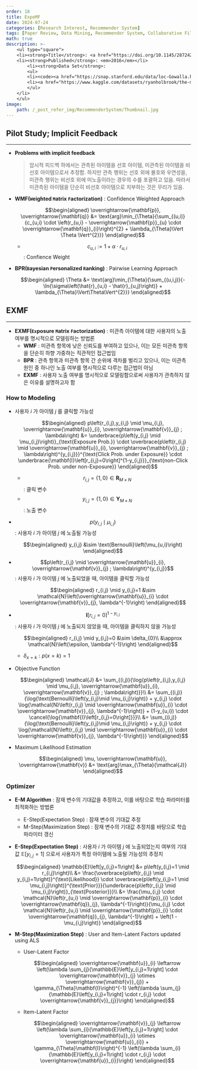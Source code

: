 ```yaml
---
order: 18
title: ExpoMF
date: 2024-07-24
categories: [Research Interest, Recommender System]
tags: [Paper Review, Data Mining, Recommender System, Collaborative Filtering, Latent Factor Model, Implicit Feedback, Weight Approach, Bayesian]
math: true
description: >-
    <ul type="square">
    <li><strong>Title</strong>: <a href="https://doi.org/10.1145/2872427.2883090"><code>Modeling User Exposure in Recommendation</code></a></li>
    <li><strong>Published</strong>: <em>2016</em></li>
        <li><strong>Data Set</strong>:
        <ul>
        <li><code><a href="https://snap.stanford.edu/data/loc-Gowalla.html">Gowalla</a></code></li>
        <li><a href="https://www.kaggle.com/datasets/ryanholbrook/the-million-songs-dataset"><code>Million Song</code></a></li>
        </ul>
    </li>
    </ul>
image:
    path: /_post_refer_img/RecommenderSystem/Thumbnail.jpg
---
```


## Pilot Study; Implicit Feedback
-----

- **Problems with implicit feedback**

    > 암시적 피드백 하에서는 관측된 아이템을 선호 아이템, 미관측된 아이템을 비선호 아이템으로서 추정함. 하지만 관측 행위는 선호 외에 불호와 우연성을, 미관측 행위는 비선호 외에 미노출이라는 경우의 수를 포괄하고 있음. 따라서 미관측된 아이템을 단순히 비선호 아이템으로 치부하는 것은 무리가 있음.

- **WMF(`W`eighted `M`atrix `F`actorization)** : Confidence Weighted Approach

    $$\begin{aligned}
    \overrightarrow{\mathbf{p}}, \overrightarrow{\mathbf{q}}
    &= \text{arg}\min_{\Theta}{\sum_{(u,i)}{c_{u,i} \cdot \left(r_{u,i} - \overrightarrow{\mathbf{p}}_{u} \cdot \overrightarrow{\mathbf{q}}_{i}\right)^{2} + \lambda_{\Theta}\Vert \Theta \Vert^{2}}}
    \end{aligned}$$

    - $$c_{u,i}:=1+\alpha \cdot r_{u,i}$$ : Confience Weight

- **BPR(`B`ayesian `P`ersonalized `R`anking)** : Pairwise Learning Approach

    $$\begin{aligned}
    \Theta
    &= \text{arg}\min_{\Theta}{\sum_{(u,i,j)}{-\ln{\sigma\left(\hat{r}_{u,i} - \hat{r}_{u,j}\right)} + \lambda_{\Theta}\Vert\Theta\Vert^{2}}}
    \end{aligned}$$

## EXMF
-----

- **EXMF(`Ex`posure `M`atrix `F`actorization)** : 미관측 아이템에 대한 사용자의 노출 여부를 명시적으로 모델링하는 방법론
    - **WMF** : 미관측 항목에 낮은 신뢰도를 부여하고 있으나, 이는 모든 미관측 항목을 단순히 하향 가중하는 직관적인 접근법임
    - **BPR** : 관측 항목과 미관측 항목 간 순위에 격차를 벌리고 있으나, 이는 미관측 원인 중 하나인 노출 여부를 명시적으로 다루는 접근법이 아님
    - **EXMF** : 사용자 노출 여부를 명시적으로 모델링함으로써 사용자가 관측하지 않은 이유를 설명하고자 함

### How to Modeling

- 사용자 $i$ 가 아이템 $j$ 를 클릭할 가능성

    $$\begin{aligned}
    p\left(r_{i,j},y_{i,j} \mid \mu_{i,j}, \overrightarrow{\mathbf{u}}_{i}, \overrightarrow{\mathbf{v}}_{j} ; \lambda\right)
    &= \underbrace{p\left(y_{i,j} \mid \mu_{i,j}\right)}_{\text{Exposure Prob.}} \cdot \overbrace{p\left(r_{i,j} \mid \overrightarrow{\mathbf{u}}_{i}, \overrightarrow{\mathbf{v}}_{j} ; \lambda\right)^{y_{i,j}}}^{\text{Click Prob. under Exposure}} \cdot \underbrace{\mathbf{I}\left[r_{i,j}=0\right]^{1-y_{i,j}}}_{\text{non-Click Prob. under non-Exposure}}
    \end{aligned}$$

    - $$r_{i,j} = \big\{1,0\big\} \in \mathbf{R}_{M \times N}$$ : 클릭 변수
    - $$y_{i,j} = \big\{1,0\big\} \in \mathbf{Y}_{M \times N}$$ : 노출 변수

- $$p\left(y_{i,j} \mid \mu_{i,j}\right)$$ : 사용자 $i$ 가 아이템 $j$ 에 노출될 가능성

    $$\begin{aligned}
    y_{i,j} &\sim \text{Bernoulli}\left(\mu_{u,i}\right)
    \end{aligned}$$

- $$p\left(r_{i,j} \mid \overrightarrow{\mathbf{u}}_{i}, \overrightarrow{\mathbf{v}}_{j} ; \lambda\right)^{y_{i,j}}$$ : 사용자 $i$ 가 아이템 $j$ 에 노출되었을 때, 아이템을 클릭할 가능성

    $$\begin{aligned}
    r_{i,j} \mid y_{i,j}=1 &\sim \mathcal{N}\left(\overrightarrow{\mathbf{u}}_{i} \cdot \overrightarrow{\mathbf{v}}_{j}, \lambda^{-1}\right)
    \end{aligned}$$

- $$\mathbf{I}\left[r_{i,j}=0\right]^{1-y_{i,j}}$$ : 사용자 $i$ 가 아이템 $j$ 에 노출되지 않았을 때, 아이템을 클릭하지 않을 가능성

    $$\begin{aligned}
    r_{i,j} \mid y_{i,j}=0
    &\sim \delta_{0}\\
    &\approx \mathcal{N}\left(\epsilon, \lambda^{-1}\right) 
    \end{aligned}$$

    - $\delta_{x=k}: p\left(x=k\right)=1$

- Objective Function

    $$\begin{aligned}
    \mathcal{J}
    &= \sum_{(i,j)}{\log{p\left(r_{i,j},y_{i,j} \mid \mu_{i,j}, \overrightarrow{\mathbf{u}}_{i}, \overrightarrow{\mathbf{v}}_{j} ; \lambda\right)}}\\
    &= \sum_{(i,j)}{\log{\text{Bernoulli}\left(y_{i,j}\mid \mu_{i,j}\right)} + y_{i,j} \cdot \log{\mathcal{N}\left(r_{i,j} \mid \overrightarrow{\mathbf{u}}_{i} \cdot \overrightarrow{\mathbf{v}}_{j}, \lambda^{-1}\right)} + (1-y_{u,i}) \cdot \cancel{\log{\mathbf{I}\left[r_{i,j}=0\right]}}}\\
    &= \sum_{(i,j)}{\log{\text{Bernoulli}\left(y_{i,j}\mid \mu_{i,j}\right)} + y_{i,j} \cdot \log{\mathcal{N}\left(r_{i,j} \mid \overrightarrow{\mathbf{u}}_{i} \cdot \overrightarrow{\mathbf{v}}_{j}, \lambda^{-1}\right)}}
    \end{aligned}$$

- Maximum Likelihood Estimation

    $$\begin{aligned}
    \mu, \overrightarrow{\mathbf{u}}, \overrightarrow{\mathbf{v}}
    &= \text{arg}\max_{\Theta}{\mathcal{J}}
    \end{aligned}$$

### Optimizer

- **E-M Algorithm** : 잠재 변수의 기대값을 추정하고, 이를 바탕으로 학습 파라미터를 최적화하는 방법론
    - E-Step(Expectation Step) : 잠재 변수의 기대값 추정
    - M-Step(Maximization Step) : 잠재 변수의 기대값 추정치를 바탕으로 학습 파라미터 갱신

- **E-Step(Expectation Step)** : 사용자 $i$ 가 아이템 $j$ 에 노출되었는지 여부의 기대값 $\mathbb{E}\left[y_{i,j}=1\right]$ 으로서 사용자가 특정 아이템에 노출될 가능성의 추정치

    $$\begin{aligned}
    \mathbb{E}\left[y_{i,j}=1\right]
    &= p\left(y_{i,j}=1 \mid r_{i,j}\right)\\
    &= \frac{\overbrace{p\left(r_{i,j} \mid y_{i,j}=1\right)}^{\text{Likelihood}} \cdot \overbrace{p\left(y_{i,j}=1 \mid \mu_{i,j}\right)}^{\text{Prior}}}{\underbrace{p\left(r_{i,j} \mid \mu_{i,j}\right)}_{\text{Posterior}}}\\
    &= \frac{\mu_{i,j} \cdot \mathcal{N}\left(r_{u,i} \mid \overrightarrow{\mathbf{p}}_{i} \cdot \overrightarrow{\mathbf{q}}_{j}, \lambda^{-1}\right)}{\mu_{i,j} \cdot \mathcal{N}\left(r_{u,i} \mid \overrightarrow{\mathbf{p}}_{i} \cdot \overrightarrow{\mathbf{q}}_{j}, \lambda^{-1}\right) + \left(1 - \mu_{i,j}\right)}
    \end{aligned}$$

- **M-Step(Maximization Step)** : User and Item-Latent Factors updated using ALS

    - User-Latent Factor

        $$\begin{aligned}
        \overrightarrow{\mathbf{u}}_{i}
        \leftarrow \left(\lambda \sum_{j}{\mathbb{E}\left[y_{i,j}=1\right] \cdot \overrightarrow{\mathbf{v}}_{j} \otimes \overrightarrow{\mathbf{v}}_{j}} + \gamma_{\Theta}\mathbf{I}\right)^{-1} \left(\lambda \sum_{j}{\mathbb{E}\left[y_{i,j}=1\right] \cdot r_{i,j} \cdot \overrightarrow{\mathbf{v}}_{j}}\right)
        \end{aligned}$$

    - Item-Latent Factor

        $$\begin{aligned}
        \overrightarrow{\mathbf{v}}_{j}
        \leftarrow \left(\lambda \sum_{i}{\mathbb{E}\left[y_{i,j}=1\right] \cdot \overrightarrow{\mathbf{u}}_{i} \otimes \overrightarrow{\mathbf{u}}_{i}} + \gamma_{\Theta}\mathbf{I}\right)^{-1} \left(\lambda \sum_{i}{\mathbb{E}\left[y_{i,j}=1\right] \cdot r_{i,j} \cdot \overrightarrow{\mathbf{u}}_{i}}\right)
        \end{aligned}$$